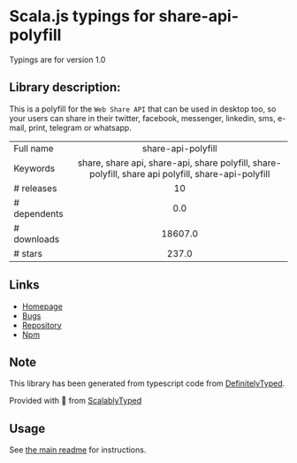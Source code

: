 
# Scala.js typings for share-api-polyfill

Typings are for version 1.0

## Library description:
This is a polyfill for the `Web Share API` that can be used in desktop too, so your users can share in their twitter, facebook, messenger, linkedin, sms, e-mail, print, telegram or whatsapp.

|                    |                 |
| ------------------ | :-------------: |
| Full name          | share-api-polyfill |
| Keywords           | share, share api, share-api, share polyfill, share-polyfill, share api polyfill, share-api-polyfill |
| # releases         | 10 |
| # dependents       | 0.0 |
| # downloads        | 18607.0 |
| # stars            | 237.0 |

## Links
- [Homepage](https://github.com/on2-dev/share-api-polyfill#readme)
- [Bugs](https://github.com/on2-dev/share-api-polyfill/issues)
- [Repository](https://github.com/on2-dev/share-api-polyfill)
- [Npm](https://www.npmjs.com/package/share-api-polyfill)
    


## Note
This library has been generated from typescript code from [DefinitelyTyped](https://definitelytyped.org).

Provided with :purple_heart: from [ScalablyTyped](https://github.com/oyvindberg/ScalablyTyped)

## Usage
See [the main readme](../../readme.md) for instructions.


